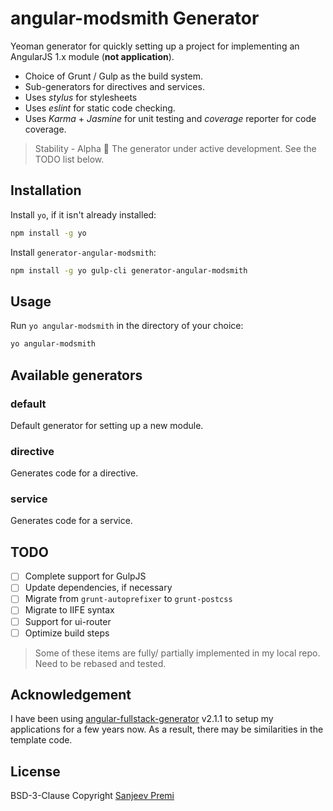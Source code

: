 # angular-modsmith Generator
Yeoman generator for quickly setting up a project for implementing an AngularJS 1.x module (**not application**).
 - Choice of Grunt / Gulp as the build system.
 - Sub-generators for directives and services.
 - Uses *stylus* for stylesheets
 - Uses *eslint* for static code checking.
 - Uses *Karma* + *Jasmine* for unit testing and *coverage* reporter for code coverage.

> Stability - Alpha :construction:
> The generator under active development. See the TODO list below.

## Installation
Install `yo`, if it isn't already installed:
```sh
npm install -g yo
```
Install `generator-angular-modsmith`:
```sh
npm install -g yo gulp-cli generator-angular-modsmith
```

## Usage
Run `yo angular-modsmith` in the directory of your choice:
```sh
yo angular-modsmith
```
## Available generators
### default
Default generator for setting up a new module.

### directive
Generates code for a directive.

### service
Generates code for a service.

## TODO

- [ ] Complete support for GulpJS
- [ ] Update dependencies, if necessary
- [ ] Migrate from `grunt-autoprefixer` to `grunt-postcss`
- [ ] Migrate to IIFE syntax
- [ ] Support for ui-router
- [ ] Optimize build steps

> Some of these items are fully/ partially implemented in my local repo.
Need to be rebased and tested.

## Acknowledgement
I have been using [angular-fullstack-generator](https://github.com/angular-fullstack/generator-angular-fullstack) v2.1.1 to setup my applications for a few years now. As a result, there may be similarities in the template code.

## License
BSD-3-Clause Copyright [Sanjeev Premi](spremi@ymail.com)
